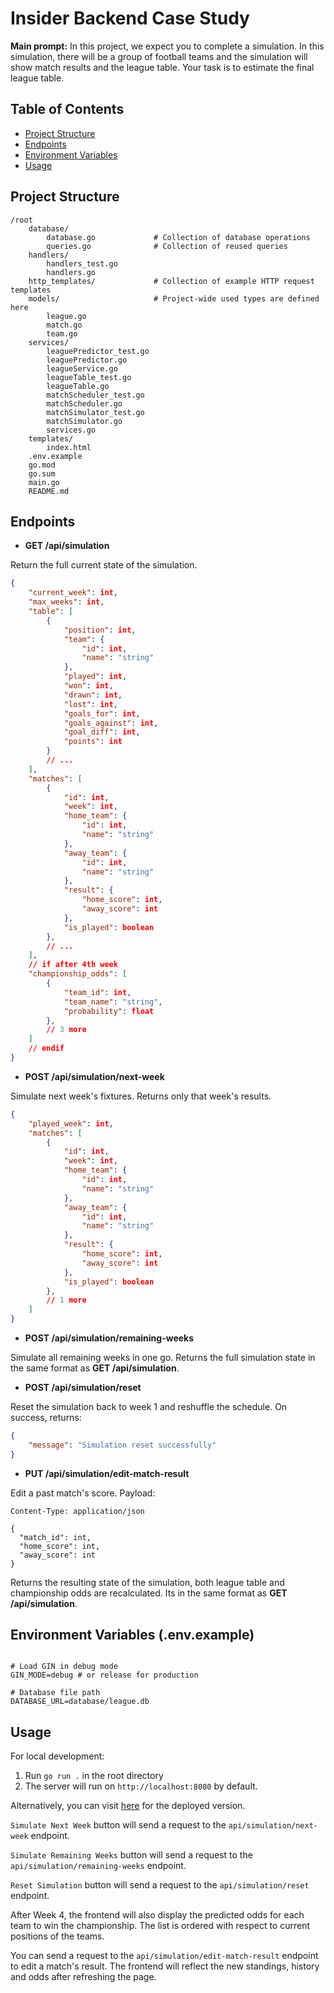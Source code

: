 # Insider Backend Case Study

**Main prompt:** In this project, we expect you to complete a simulation. In this simulation, there will be a group of
football teams and the simulation will show match results and the league table. Your task is to
estimate the final league table.

## Table of Contents

- [Project Structure](#project-structure)
- [Endpoints](#endpoints)
- [Environment Variables](#environment-variables)
- [Usage](#usage)

## Project Structure

```
/root
    database/
        database.go             # Collection of database operations
        queries.go              # Collection of reused queries
    handlers/
        handlers_test.go
        handlers.go
    http_templates/             # Collection of example HTTP request templates
    models/                     # Project-wide used types are defined here
        league.go
        match.go
        team.go
    services/
        leaguePredictor_test.go
        leaguePredictor.go
        leagueService.go
        leagueTable_test.go
        leagueTable.go
        matchScheduler_test.go
        matchScheduler.go
        matchSimulator_test.go
        matchSimulator.go
        services.go
    templates/
        index.html
    .env.example
    go.mod
    go.sum
    main.go
    README.md
```

## Endpoints

- **GET /api/simulation**

Return the full current state of the simulation.

```json
{
    "current_week": int,
    "max_weeks": int,
    "table": [
        {
            "position": int,
            "team": {
                "id": int,
                "name": "string"
            },
            "played": int,
            "won": int,
            "drawn": int,
            "lost": int,
            "goals_for": int,
            "goals_against": int,
            "goal_diff": int,
            "points": int
        }
        // ...
    ],
    "matches": [
        {
            "id": int,
            "week": int,
            "home_team": {
                "id": int,
                "name": "string"
            },
            "away_team": {
                "id": int,
                "name": "string"
            },
            "result": {
                "home_score": int,
                "away_score": int
            },
            "is_played": boolean
        },
        // ...
    ],
    // if after 4th week
    "championship_odds": [
        {
            "team_id": int,
            "team_name": "string",
            "probability": float
        },
        // 3 more
    ]
    // endif
}
```

- **POST /api/simulation/next-week**

Simulate next week's fixtures. Returns only that week's results.

```json
{
    "played_week": int,
    "matches": [
        {
            "id": int,
            "week": int,
            "home_team": {
                "id": int,
                "name": "string"
            },
            "away_team": {
                "id": int,
                "name": "string"
            },
            "result": {
                "home_score": int,
                "away_score": int
            },
            "is_played": boolean
        },
        // 1 more
    ]
}
```

- **POST /api/simulation/remaining-weeks**

Simulate all remaining weeks in one go. Returns the full simulation state in the same format as **GET /api/simulation**.

- **POST /api/simulation/reset**

Reset the simulation back to week 1 and reshuffle the schedule. On success, returns:

```json
{
    "message": "Simulation reset successfully"
}
```

- **PUT /api/simulation/edit-match-result**

Edit a past match's score. Payload:

```http
Content-Type: application/json

{
  "match_id": int,
  "home_score": int,
  "away_score": int
}
```

Returns the resulting state of the simulation, both league table and championship odds are recalculated. Its in the same format as **GET /api/simulation**.

## Environment Variables (.env.example)

```env

# Load GIN in debug mode
GIN_MODE=debug # or release for production

# Database file path
DATABASE_URL=database/league.db

```

## Usage

For local development:
1. Run `go run .` in the root directory
2. The server will run on `http://localhost:8080` by default.

Alternatively, you can visit [here](https://insider-backend-case.onrender.com/) for the deployed version.


`Simulate Next Week` button will send a request to the `api/simulation/next-week` endpoint.

`Simulate Remaining Weeks` button will send a request to the `api/simulation/remaining-weeks` endpoint.

`Reset Simulation` button will send a request to the `api/simulation/reset` endpoint.

After Week 4, the frontend will also display the predicted odds for each team to win the championship. The list is ordered with respect to current positions of the teams.

You can send a request to the `api/simulation/edit-match-result` endpoint to edit a match's result. The frontend will reflect the new standings, history and odds after refreshing the page.
